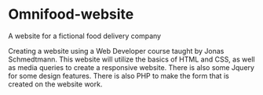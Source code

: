 # Omnifood-website
A website for a fictional food delivery company

Creating a website using a Web Developer course taught by Jonas Schmedtmann. This website will utilize the basics of HTML and CSS, as well as media queries to create a responsive website. There is also some Jquery for some design features. There is also PHP to make the form that is created on the website work.
